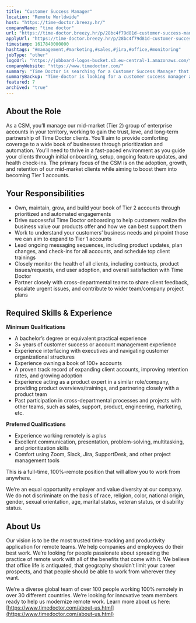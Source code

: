 ```yaml
---
title: "Customer Success Manager"
location: "Remote Worldwide"
host: "https://time-doctor.breezy.hr/"
companyName: "time doctor"
url: "https://time-doctor.breezy.hr/p/28bc4f79d81d-customer-success-manager-apac-tier-2-100-remote"
applyUrl: "https://time-doctor.breezy.hr/p/28bc4f79d81d-customer-success-manager-apac-tier-2-100-remote/apply"
timestamp: 1617840000000
hashtags: "#management,#marketing,#sales,#jira,#office,#monitoring"
jobType: "other"
logoUrl: "https://jobboard-logos-bucket.s3.eu-central-1.amazonaws.com/time-doctor"
companyWebsite: "https://www.timedoctor.com/"
summary: "Time Doctor is searching for a Customer Success Manager that has 3+ years of customer success or account management experience."
summaryBackup: "Time-doctor is looking for a customer success manager apac that has experience in: #management, #marketing, #sales."
featured: 7
archived: "true"
---
```


## About the Role

As a CSM, you’ll manage our mid-market (Tier 2) group of enterprise accounts in your territory, working to gain the trust, love, and long-term partnership of Time Doctor clients. You’ll aim to provide comforting coverage to a wide book of businesses through prioritization and automation. You’ll need to thrive in a fast-paced environment as you guide your clients through initial onboarding, setup, ongoing feature updates, and health check-ins. The primary focus of the CSM is on the adoption, growth, and retention of our mid-market clients while aiming to boost them into becoming Tier 1 accounts.

## Your Responsibilities

*   Own, maintain, grow, and build your book of Tier 2 accounts through prioritized and automated engagements
*   Drive successful Time Doctor onboarding to help customers realize the business value our products offer and how we can best support them
*   Work to understand your customers’ business needs and pinpoint those we can aim to expand to Tier 1 accounts
*   Lead ongoing messaging sequences, including product updates, plan changes, and check-ins for all accounts, and schedule top client trainings
*   Closely monitor the health of all clients, including contracts, product issues/requests, end user adoption, and overall satisfaction with Time Doctor
*   Partner closely with cross-departmental teams to share client feedback, escalate urgent issues, and contribute to wider team/company project plans

## Required Skills & Experience

**Minimum Qualifications**

*   A bachelor’s degree or equivalent practical experience
*   3+ years of customer success or account management experience
*   Experience interfacing with executives and navigating customer organizational structures
*   Experience owning a book of 100+ accounts
*   A proven track record of expanding client accounts, improving retention rates, and growing adoption
*   Experience acting as a product expert in a similar role/company, providing product overviews/trainings, and partnering closely with a product team
*   Past participation in cross-departmental processes and projects with other teams, such as sales, support, product, engineering, marketing, etc.

**Preferred Qualifications**

*   Experience working remotely is a plus
*   Excellent communication, presentation, problem-solving, multitasking, and prioritization skills
*   Comfort using Zoom, Slack, Jira, SupportDesk, and other project management tools

This is a full-time, 100%-remote position that will allow you to work from anywhere.

We’re an equal opportunity employer and value diversity at our company. We do not discriminate on the basis of race, religion, color, national origin, gender, sexual orientation, age, marital status, veteran status, or disability status.

## About Us

Our vision is to be the most trusted time-tracking and productivity application for remote teams. We help companies and employees do their best work. We’re looking for people passionate about spreading the practice of remote work with all of the benefits that come with it. We believe that office life is antiquated, that geography shouldn’t limit your career prospects, and that people should be able to work from wherever they want.

We’re a diverse global team of over 100 people working 100% remotely in over 30 different countries. We’re looking for innovative team members ready to help us modernize remote work. Learn more about us here: [https://www.timedoctor.com/about-us.html](https://www.timedoctor.com/about-us.html)
